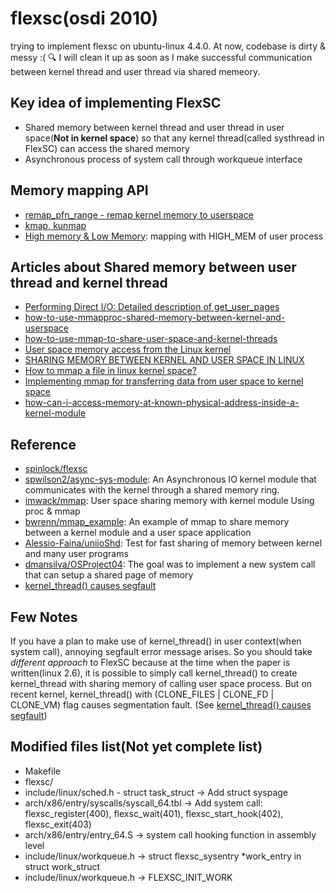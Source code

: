 # flexsc(osdi 2010)
trying to implement flexsc on ubuntu-linux 4.4.0. At now, codebase is dirty & messy :( :mag: I will clean it up as soon as I make successful communication between kernel thread and user thread via shared memeory.

## Key idea of implementing FlexSC
- Shared memory between kernel thread and user thread in user space(**Not in kernel space**) so that any kernel thread(called systhread in FlexSC) can access the shared memory
- Asynchronous process of system call through workqueue interface

## Memory mapping API 
- [remap_pfn_range - remap kernel memory to userspace](http://elixir.free-electrons.com/linux/latest/source/mm/memory.c#L1876)
- [kmap, kunmap](http://elixir.free-electrons.com/linux/latest/source/include/linux/highmem.h#L56)
- [High memory & Low Memory](http://egloos.zum.com/slgi97/v/10973585): mapping with HIGH_MEM of user process

## Articles about Shared memory between user thread and kernel thread
- [Performing Direct I/O: Detailed description of get_user_pages](http://www.makelinux.net/ldd3/chp-15-sect-3)
- [how-to-use-mmapproc-shared-memory-between-kernel-and-userspace](https://stackoverflow.com/questions/36762974/how-to-use-mmapproc-shared-memory-between-kernel-and-userspace)
- [how-to-use-mmap-to-share-user-space-and-kernel-threads](https://stackoverflow.com/questions/7943993/how-to-use-mmap-to-share-user-space-and-kernel-threads)
- [User space memory access from the Linux kernel](https://www.ibm.com/developerworks/library/l-kernel-memory-access/index.html)
- [SHARING MEMORY BETWEEN KERNEL AND USER SPACE IN LINUX](ftp://164.41.45.4/pub/os/rtlinux/papers/rtos-ws/p-c01_motylewski.pdf)
- [How to mmap a file in linux kernel space?](https://stackoverflow.com/questions/13465095/how-to-mmap-a-file-in-linux-kernel-space)
- [Implementing mmap for transferring data from user space to kernel space](https://coherentmusings.wordpress.com/2014/06/10/implementing-mmap-for-transferring-data-from-user-space-to-kernel-space/)
- [how-can-i-access-memory-at-known-physical-address-inside-a-kernel-module](https://stackoverflow.com/questions/4219504/how-can-i-access-memory-at-known-physical-address-inside-a-kernel-module)


## Reference
- [spinlock/flexsc](https://github.com/spinlock/flexsc)
- [spwilson2/async-sys-module](https://github.com/spwilson2/async-sys-module): An Asynchronous IO kernel module that communicates with the kernel through a shared memory ring.
- [imwack/mmap](https://github.com/imwack/mmap): User space sharing memory with kernel module Using proc & mmap
- [bwrenn/mmap_example](https://github.com/bwrenn/mmap_example): An example of mmap to share memory between a kernel module and a user space application
- [Alessio-Faina/uniioShd](https://github.com/Alessio-Faina/uniioShd): Test for fast sharing of memory between kernel and many user programs
- [dmansilva/OSProject04](https://github.com/dmansilva/OSProject04): The goal was to implement a new system call that can setup a shared page of memory
- [kernel_thread() causes segfault](http://www.spinics.net/lists/newbies/msg57467.html)

## Few Notes
If you have a plan to make use of kernel_thread() in user context(when system call), annoying segfault error message arises. So you should take *different approach* to FlexSC because at the time when the paper is written(linux 2.6), it is possible to simply call kernel_thread() to create kernel_thread with sharing memory of calling user space process. But on recent kernel, kernel_thread() with (CLONE_FILES | CLONE_FD | CLONE_VM) flag causes segmentation fault. (See [kernel_thread() causes segfault](http://www.spinics.net/lists/newbies/msg57445.html))

## Modified files list(Not yet complete list)
- Makefile
- flexsc/
- include/linux/sched.h - struct task_struct -> Add struct syspage
- arch/x86/entry/syscalls/syscall_64.tbl -> Add system call: flexsc_register(400), flexsc_wait(401), flexsc_start_hook(402), flexsc_exit(403)
- arch/x86/entry/entry_64.S -> system call hooking function in assembly level
- include/linux/workqueue.h -> struct flexsc_sysentry *work_entry in struct work_struct
- include/linux/workqueue.h -> FLEXSC_INIT_WORK
